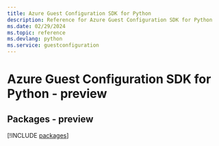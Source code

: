 ```yaml
---
title: Azure Guest Configuration SDK for Python
description: Reference for Azure Guest Configuration SDK for Python
ms.date: 02/29/2024
ms.topic: reference
ms.devlang: python
ms.service: guestconfiguration
---
```

# Azure Guest Configuration SDK for Python - preview
## Packages - preview
[!INCLUDE [packages](guest-configuration-index.md)]
